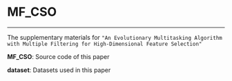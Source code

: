 # MF_CSO

---

The supplementary materials for `"An Evolutionary Multitasking Algorithm with Multiple Filtering for High-Dimensional Feature Selection"`

**MF_CSO**: Source code of this paper

**dataset**: Datasets used in this paper
